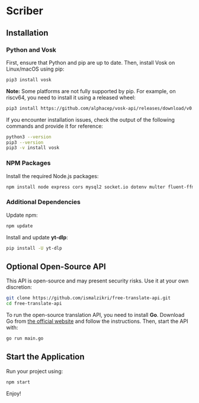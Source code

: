 # Scriber

## Installation

### Python and Vosk
First, ensure that Python and pip are up to date. Then, install Vosk on Linux/macOS using pip:

```sh
pip3 install vosk
```

**Note:** Some platforms are not fully supported by pip. For example, on riscv64, you need to install it using a released wheel:

```sh
pip3 install https://github.com/alphacep/vosk-api/releases/download/v0.3.42/vosk-0.3.42-py3-none-linux_riscv64.whl
```

If you encounter installation issues, check the output of the following commands and provide it for reference:

```sh
python3 --version
pip3 --version
pip3 -v install vosk
```

### NPM Packages
Install the required Node.js packages:

```sh
npm install node express cors mysql2 socket.io dotenv multer fluent-ffmpeg node-fetch express-rate-limit
```

### Additional Dependencies
Update npm:

```sh
npm update
```

Install and update **yt-dlp**:

```sh
pip install -U yt-dlp
```

## Optional Open-Source API
This API is open-source and may present security risks. Use it at your own discretion:

```sh
git clone https://github.com/ismalzikri/free-translate-api.git
cd free-translate-api
```

To run the open-source translation API, you need to install **Go**. Download Go from [the official website](https://go.dev/doc/install) and follow the instructions. Then, start the API with:

```sh
go run main.go
```

## Start the Application
Run your project using:

```sh
npm start
```

Enjoy!